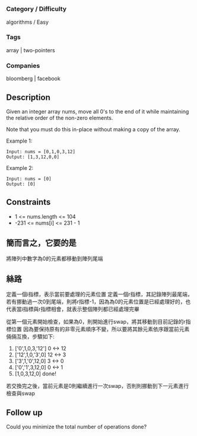 # [](https://leetcode.com/problems)

### Category / Difficulty
algorithms / Easy

### Tags
array | two-pointers
	 		
### Companies
bloomberg | facebook

## Description
Given an integer array nums, move all 0's to the end of it while maintaining the relative order of the non-zero elements.

Note that you must do this in-place without making a copy of the array.


Example 1:
```
Input: nums = [0,1,0,3,12]
Output: [1,3,12,0,0]
```

Example 2:
```
Input: nums = [0]
Output: [0]
``` 

## Constraints
- 1 <= nums.length <= 104
- -231 <= nums[i] <= 231 - 1

## 簡而言之，它要的是
將陣列中數字為0的元素都移動到陣列尾端

## 絲路
定義一個i指標，表示當前要處理的元素位置
定義一個r指標，其記錄陣列最尾端，若有挪動過一次0到尾端，則將r指標-1，因為為0的元素位置是已經處理好的，也代表當i指標與r指標相會，就表示整個陣列都已經處理完畢

從第一個元素開始檢查，如果為0，則開始進行swap，將其移動到目前記錄的r指標位置
因為要保持原有的非零元素順序不變，所以要將其餘元素依序跟當前元素倆倆互換，步驟如下:

1. ['0',1,0,3,'12'] 0 <-> 12
2. ['12',1,0,'3',0] 12 <-> 3
3. ['3',1,'0',12,0] 3 <-> 0
4. ['0','1',3,12,0] 0 <-> 1
5. [1,0,3,12,0] done!

若交換完之後，當前元素是0則繼續進行一次swap，否則則挪動到下一元素進行檢查與swap

## Follow up
Could you minimize the total number of operations done?

